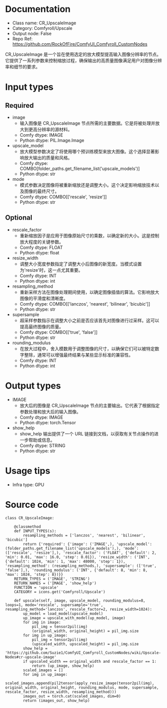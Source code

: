 # Documentation
- Class name: CR_UpscaleImage
- Category: Comfyroll/Upscale
- Output node: False
- Repo Ref: https://github.com/RockOfFire/ComfyUI_Comfyroll_CustomNodes

CR_UpscaleImage 是一个旨在使用选定的放大模型提高输入图像分辨率的节点。它提供了一系列参数来控制缩放过程，确保输出的高质量图像满足用户对图像分辨率和细节的要求。

# Input types
## Required
- image
    - 输入图像是 CR_UpscaleImage 节点所需的主要数据。它是将被处理并放大到更高分辨率的源材料。
    - Comfy dtype: IMAGE
    - Python dtype: PIL.Image.Image
- upscale_model
    - 放大模型参数决定了将使用哪个预训练模型来放大图像。这个选择显著影响放大输出的质量和风格。
    - Comfy dtype: COMBO[folder_paths.get_filename_list('upscale_models')]
    - Python dtype: str
- mode
    - 模式参数决定图像将被重新缩放还是调整大小。这个决定影响缩放技术以及图像的最终尺寸。
    - Comfy dtype: COMBO[['rescale', 'resize']]
    - Python dtype: str
## Optional
- rescale_factor
    - 重新缩放因子是应用于图像原始尺寸的乘数，以确定新的大小。这是控制放大程度的关键参数。
    - Comfy dtype: FLOAT
    - Python dtype: float
- resize_width
    - 调整大小宽度参数指定了调整大小后图像的新宽度。当模式设置为'resize'时，这一点尤其重要。
    - Comfy dtype: INT
    - Python dtype: int
- resampling_method
    - 重新采样方法在图像处理期间使用，以确定图像插值的算法。它影响放大图像的平滑度和清晰度。
    - Comfy dtype: COMBO[['lanczos', 'nearest', 'bilinear', 'bicubic']]
    - Python dtype: str
- supersample
    - 超采样参数指示在调整大小之前是否应该首先对图像进行过采样。这可以提高最终图像的质量。
    - Comfy dtype: COMBO[['true', 'false']]
    - Python dtype: str
- rounding_modulus
    - 在放大过程中，舍入模数用于调整图像的尺寸，以确保它们可以被特定数字整除，通常可以增强最终结果与某些显示标准的兼容性。
    - Comfy dtype: INT
    - Python dtype: int

# Output types
- IMAGE
    - 放大后的图像是 CR_UpscaleImage 节点的主要输出。它代表了根据指定参数处理和放大后的输入图像。
    - Comfy dtype: IMAGE
    - Python dtype: torch.Tensor
- show_help
    - show_help 输出提供了一个 URL 链接到文档，以获取有关节点操作的进一步帮助或信息。
    - Comfy dtype: STRING
    - Python dtype: str

# Usage tips
- Infra type: GPU

# Source code
```
class CR_UpscaleImage:

    @classmethod
    def INPUT_TYPES(s):
        resampling_methods = ['lanczos', 'nearest', 'bilinear', 'bicubic']
        return {'required': {'image': ('IMAGE',), 'upscale_model': (folder_paths.get_filename_list('upscale_models'),), 'mode': (['rescale', 'resize'],), 'rescale_factor': ('FLOAT', {'default': 2, 'min': 0.01, 'max': 16.0, 'step': 0.01}), 'resize_width': ('INT', {'default': 1024, 'min': 1, 'max': 48000, 'step': 1}), 'resampling_method': (resampling_methods,), 'supersample': (['true', 'false'],), 'rounding_modulus': ('INT', {'default': 8, 'min': 8, 'max': 1024, 'step': 8})}}
    RETURN_TYPES = ('IMAGE', 'STRING')
    RETURN_NAMES = ('IMAGE', 'show_help')
    FUNCTION = 'upscale'
    CATEGORY = icons.get('Comfyroll/Upscale')

    def upscale(self, image, upscale_model, rounding_modulus=8, loops=1, mode='rescale', supersample='true', resampling_method='lanczos', rescale_factor=2, resize_width=1024):
        up_model = load_model(upscale_model)
        up_image = upscale_with_model(up_model, image)
        for img in image:
            pil_img = tensor2pil(img)
            (original_width, original_height) = pil_img.size
        for img in up_image:
            pil_img = tensor2pil(img)
            (upscaled_width, upscaled_height) = pil_img.size
        show_help = 'https://github.com/Suzie1/ComfyUI_Comfyroll_CustomNodes/wiki/Upscale-Nodes#cr-upscale-image'
        if upscaled_width == original_width and rescale_factor == 1:
            return (up_image, show_help)
        scaled_images = []
        for img in up_image:
            scaled_images.append(pil2tensor(apply_resize_image(tensor2pil(img), original_width, original_height, rounding_modulus, mode, supersample, rescale_factor, resize_width, resampling_method)))
        images_out = torch.cat(scaled_images, dim=0)
        return (images_out, show_help)
```